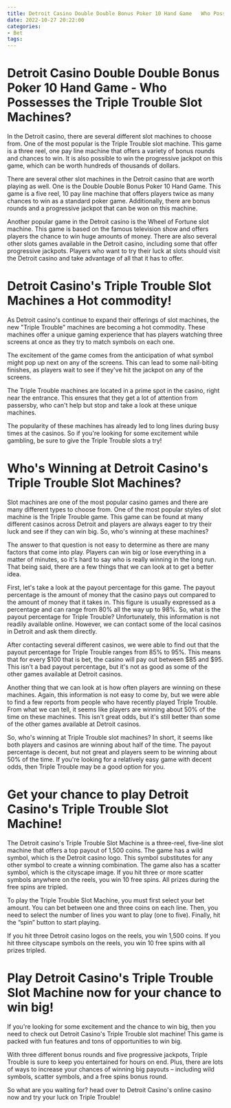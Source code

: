 ```yaml
---
title: Detroit Casino Double Double Bonus Poker 10 Hand Game   Who Possesses the Triple Trouble Slot Machines
date: 2022-10-27 20:22:00
categories:
- Bet
tags:
---
```



#  Detroit Casino Double Double Bonus Poker 10 Hand Game - Who Possesses the Triple Trouble Slot Machines?

In the Detroit casino, there are several different slot machines to choose from. One of the most popular is the Triple Trouble slot machine. This game is a three reel, one pay line machine that offers a variety of bonus rounds and chances to win. It is also possible to win the progressive jackpot on this game, which can be worth hundreds of thousands of dollars.

There are several other slot machines in the Detroit casino that are worth playing as well. One is the Double Double Bonus Poker 10 Hand Game. This game is a five reel, 10 pay line machine that offers players twice as many chances to win as a standard poker game. Additionally, there are bonus rounds and a progressive jackpot that can be won on this machine.

Another popular game in the Detroit casino is the Wheel of Fortune slot machine. This game is based on the famous television show and offers players the chance to win huge amounts of money. There are also several other slots games available in the Detroit casino, including some that offer progressive jackpots. Players who want to try their luck at slots should visit the Detroit casino and take advantage of all that it has to offer.

#  Detroit Casino's Triple Trouble Slot Machines a Hot commodity!

As Detroit casino's continue to expand their offerings of slot machines, the new "Triple Trouble" machines are becoming a hot commodity. These machines offer a unique gaming experience that has players watching three screens at once as they try to match symbols on each one.

The excitement of the game comes from the anticipation of what symbol might pop up next on any of the screens. This can lead to some nail-biting finishes, as players wait to see if they've hit the jackpot on any of the screens.

The Triple Trouble machines are located in a prime spot in the casino, right near the entrance. This ensures that they get a lot of attention from passersby, who can't help but stop and take a look at these unique machines.

The popularity of these machines has already led to long lines during busy times at the casinos. So if you're looking for some excitement while gambling, be sure to give the Triple Trouble slots a try!

#  Who's Winning at Detroit Casino's Triple Trouble Slot Machines?

Slot machines are one of the most popular casino games and there are many different types to choose from. One of the most popular styles of slot machine is the Triple Trouble game. This game can be found at many different casinos across Detroit and players are always eager to try their luck and see if they can win big. So, who's winning at these machines?

The answer to that question is not easy to determine as there are many factors that come into play. Players can win big or lose everything in a matter of minutes, so it's hard to say who is really winning in the long run. That being said, there are a few things that we can look at to get a better idea.

First, let's take a look at the payout percentage for this game. The payout percentage is the amount of money that the casino pays out compared to the amount of money that it takes in. This figure is usually expressed as a percentage and can range from 80% all the way up to 98%. So, what is the payout percentage for Triple Trouble? Unfortunately, this information is not readily available online. However, we can contact some of the local casinos in Detroit and ask them directly.

After contacting several different casinos, we were able to find out that the payout percentage for Triple Trouble ranges from 85% to 95%. This means that for every $100 that is bet, the casino will pay out between $85 and $95. This isn't a bad payout percentage, but it's not as good as some of the other games available at Detroit casinos.

Another thing that we can look at is how often players are winning on these machines. Again, this information is not easy to come by, but we were able to find a few reports from people who have recently played Triple Trouble. From what we can tell, it seems like players are winning about 50% of the time on these machines. This isn't great odds, but it's still better than some of the other games available at Detroit casinos.

So, who's winning at Triple Trouble slot machines? In short, it seems like both players and casinos are winning about half of the time. The payout percentage is decent, but not great and players seem to be winning about 50% of the time. If you're looking for a relatively easy game with decent odds, then Triple Trouble may be a good option for you.

#  Get your chance to play Detroit Casino's Triple Trouble Slot Machine!

The Detroit casino's Triple Trouble Slot Machine is a three-reel, five-line slot machine that offers a top payout of 1,500 coins. The game has a wild symbol, which is the Detroit casino logo. This symbol substitutes for any other symbol to create a winning combination. The game also has a scatter symbol, which is the cityscape image. If you hit three or more scatter symbols anywhere on the reels, you win 10 free spins. All prizes during the free spins are tripled.

To play the Triple Trouble Slot Machine, you must first select your bet amount. You can bet between one and three coins on each line. Then, you need to select the number of lines you want to play (one to five). Finally, hit the “spin” button to start playing.

If you hit three Detroit casino logos on the reels, you win 1,500 coins. If you hit three cityscape symbols on the reels, you win 10 free spins with all prizes tripled.

#  Play Detroit Casino's Triple Trouble Slot Machine now for your chance to win big!

If you're looking for some excitement and the chance to win big, then you need to check out Detroit Casino's Triple Trouble slot machine! This game is packed with fun features and tons of opportunities to win big.

With three different bonus rounds and five progressive jackpots, Triple Trouble is sure to keep you entertained for hours on end. Plus, there are lots of ways to increase your chances of winning big payouts – including wild symbols, scatter symbols, and a free spins bonus round.

So what are you waiting for? head over to Detroit Casino's online casino now and try your luck on Triple Trouble!